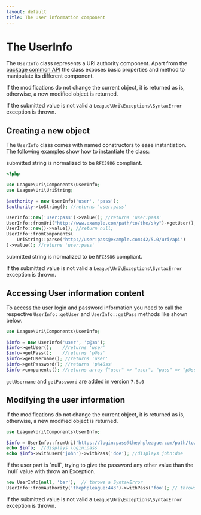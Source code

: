 ```yaml
---
layout: default
title: The User information component
---
```


The UserInfo
=======

The `UserInfo` class represents a URI authority component. Apart from the [package common API](/components/7.0/) the class
exposes basic properties and method to manipulate its different component.

<p class="message-notice">If the modifications do not change the current object, it is returned as is, otherwise, a new modified object is returned.</p>
<p class="message-warning">If the submitted value is not valid a <code>League\Uri\Exceptions\SyntaxError</code> exception is thrown.</p>

## Creating a new object

The `UserInfo` class comes with named constructors to ease instantiation. The following examples show
how to instantiate the class:

<p class="message-notice">submitted string is normalized to be <code>RFC3986</code> compliant.</p>

~~~php
<?php

use League\Uri\Components\UserInfo;
use League\Uri\UriString;

$authority = new UserInfo('user', 'pass');
$authority->toString(); //returns 'user:pass'

UserInfo::new('user:pass')->value(); //returns 'user:pass'
UserInfo::fromUri("http://www.example.com/path/to/the/sky")->getUser(); //return null;
UserInfo::new()->value(); //return null;
UserInfo::fromComponents(
	UriString::parse("http://user:pass@example.com:42/5.0/uri/api")
)->value(); //returns 'user:pass'
~~~

<p class="message-notice">submitted string is normalized to be <code>RFC3986</code> compliant.</p>
<p class="message-warning">If the submitted value is not valid a <code>League\Uri\Exceptions\SyntaxError</code> exception is thrown.</p>

## Accessing User information content

To access the user login and password information you need to call the respective `UserInfo::getUser`
and `UserInfo::getPass` methods like shown below.

~~~php
use League\Uri\Components\UserInfo;

$info = new UserInfo('user', 'p@ss');
$info->getUser();    //returns 'user'
$info->getPass();    //returns 'p@ss'
$info->getUsername(); //returns 'user'
$info->getPassword(); //returns 'p%40ss'
$info->components(); //returns array {"user" => "user", "pass" => "p@ss"}
~~~

<p class="message-notice"><code>getUsername</code> and <code>getPassword</code> are added in version <code>7.5.0</code></p>

## Modifying the user information

<p class="message-notice">If the modifications do not change the current object, it is returned as is, otherwise, a new modified object is returned.</p>

~~~php
use League\Uri\Components\UserInfo;

$info = UserInfo::fromUri('https://login:pass@thephpleague.com/path/to/heaven');
echo $info;  //displays login:pass
echo $info->withUser('john')->withPass('doe'); //displays john:doe
~~~

<p class="message-warning">If the user part is `null`, trying to give the password any other value than the `null` value with throw an Exception.</p>

~~~php
new UserInfo(null, 'bar');  // throws a SyntaxError
UserInfo::fromAuthority('thephpleague:443')->withPass('foo'); // throws a SyntaxError
~~~

<p class="message-warning">If the submitted value is not valid a <code>League\Uri\Exceptions\SyntaxError</code> exception is thrown.</p>
